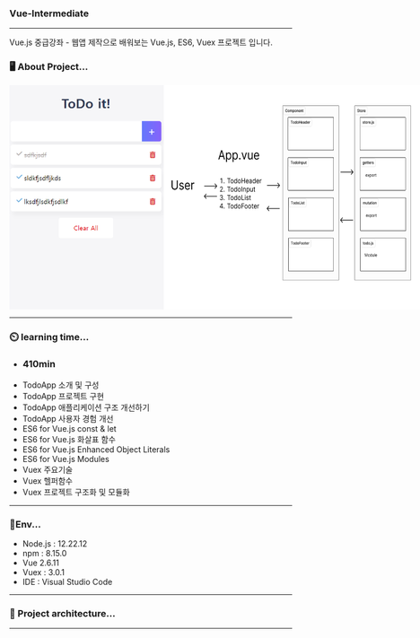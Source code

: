 ### Vue-Intermediate
--- 
Vue.js 중급강좌 - 웹앱 제작으로 배워보는 Vue.js, ES6, Vuex 프로젝트 입니다.

### 🖥️ About Project...
<div style="display:flex">
<img width="300" height="400" src="https://github.com/kaleb96/Vue-Intermediate/blob/main/vue-todo/vue-intermediate%20todo.png"> 
<img width="500" height="400" src="https://github.com/kaleb96/Vue-Intermediate/blob/main/vue-todo/vue-intermediate%20todo_architecture.png">
</div>

---
### ⏲️ learning time...
- ### 410min
- TodoApp 소개 및 구성
- TodoApp 프로젝트 구현
- TodoApp 애플리케이션 구조 개선하기
- TodoApp 사용자 경험 개선
- ES6 for Vue.js const & let
- ES6 for Vue.js 화살표 함수
- ES6 for Vue.js Enhanced Object Literals
- ES6 for Vue.js Modules
- Vuex 주요기술
- Vuex 헬퍼함수
- Vuex 프로젝트 구조화 및 모듈화
---
### 🌲Env...
- Node.js : 12.22.12 
- npm : 8.15.0
- Vue 2.6.11
- Vuex : 3.0.1
- IDE : Visual Studio Code
---
### 📝 Project architecture...
---


